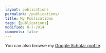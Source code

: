 ```yaml
---
layout: publications
permalink: /publications/
title: My Publications
tags: [publications]
modified: 8-7-2014
comments: false
---
```


You can also browse my <a href="https://scholar.google.com/citations?user=7_H8IkUAAAAJ" target="_blank">Google Scholar profile</a>.

